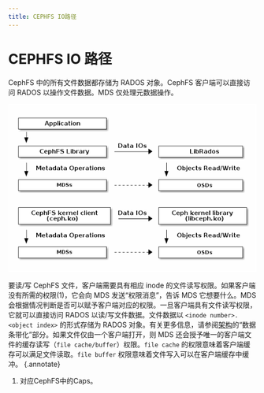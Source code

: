 ```yaml
---
title: CEPHFS IO路径
---
```


# CEPHFS IO 路径

CephFS 中的所有文件数据都存储为 RADOS 对象。CephFS 客户端可以直接访问 RADOS 以操作文件数据。MDS 仅处理元数据操作。

![IO 路径](../../image/cephfs-io-path.png)

要读/写 CephFS 文件，客户端需要具有相应 inode 的文件读写权限。如果客户端没有所需的权限(1)，它会向 MDS 发送“权限消息”，告诉 MDS 它想要什么。MDS 会根据情况判断是否可以赋予客户端对应的权限。一旦客户端具有文件读写权限，它就可以直接访问 RADOS 以读/写文件数据。文件数据以 `<inode number>.<object index>` 的形式存储为 RADOS 对象。有关更多信息，请参阅[架构](../../architecture/architecture.md)的“数据条带化”部分。如果文件仅由一个客户端打开，则 MDS 还会授予唯一的客户端文件的缓存读写（`file cache/buffer`）权限。`file cache` 的权限意味着客户端缓存可以满足文件读取。`file buffer` 权限意味着文件写入可以在客户端缓存中缓冲。
{.annotate}

1. 对应CephFS中的Caps。
